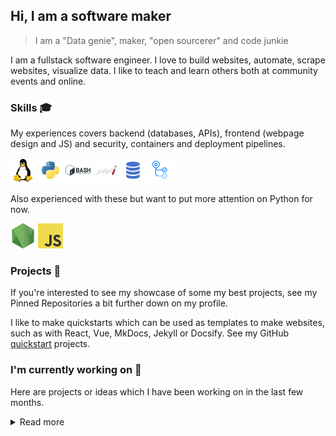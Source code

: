 ## Hi, I am a software maker
> I am a "Data genie", maker, "open sourcerer" and code junkie

I am a fullstack software engineer. I love to build websites, automate, scrape websites, visualize data. I like to teach and learn others both at community events and online.

### Skills 🎓

My experiences covers backend (databases, APIs), frontend (webpage design and JS) and security, containers and deployment pipelines.

<!-- 
     Find more icons here! https://github.com/github/explore/tree/master/topics 
     TODO generate this using code
     TODO use badges with icons
-->

<img src="https://raw.githubusercontent.com/github/explore/master/topics/linux/linux.png"
     alt="shell icon"
     title="Linux"
     width="40" height="40" />
<img src="https://raw.githubusercontent.com/github/explore/master/topics/python/python.png"
     alt="python icon"
     title="Python"
     width="40" height="40" />
<img src="https://raw.githubusercontent.com/github/explore/master/topics/bash/bash.png"
     alt="bash icon"
     title="Bash - shell scripting"
     width="40" height="40" />
<img src="https://raw.githubusercontent.com/github/explore/master/topics/jekyll/jekyll.png"
     alt="jekyll icon"
     title="Jekyll - static site generator"
     width="40" height="40" />
<img src="https://raw.githubusercontent.com/github/explore/master/topics/sql/sql.png"
     alt="sql icon"
     title="SQL"
     width="40" height="40" />
<img src="https://raw.githubusercontent.com/github/explore/master/topics/actions/actions.png"
     alt="actions icon"
     title="GH Actions"
     width="40" height="40" />

Also experienced with these but want to put more attention on Python for now.

<img src="https://raw.githubusercontent.com/github/explore/master/topics/nodejs/nodejs.png"
     alt="node icon"
     title="Node.js"
     width="40" height="40" />
<img src="https://raw.githubusercontent.com/github/explore/master/topics/javascript/javascript.png"
     alt="javascript icon"
     title="JavaScript"
     width="40" height="40" />

### Projects 💼

If you're interested to see my showcase of some my best projects, see my Pinned Repositories a bit further down on my profile.

I like to make quickstarts which can be used as templates to make websites, such as with React, Vue, MkDocs, Jekyll or Docsify. See my GitHub [quickstart](https://github.com/MichaelCurrin?tab=repositories&q=quickstart&type=&language=) projects.

### I'm currently working on 🔭 

Here are projects or ideas which I have been working on in the last few months.

<details>
<summary>Read more</summary>
     
- Revising my [Dev Cheatsheets](https://github.com/MichaelCurrin/dev-cheatsheets/) and [Code Cookbook](https://github.com/MichaelCurrin/code-cookbook)
- Writing more and better blog posts
- Improving my [Badge generator](https://github.com/MichaelCurrin/badge-generator) project without overengineering - React or Jekyll might be overkill and need a lot of refactoring before it is useful but Moustache templating and a bit of duplication of code working well.
- Icons
     - How can I use this in my website projects? As external source but also I can download the icons I care about as a central reference https://simpleicons.org/ Add it to my cheatsheats - including color for eahc
     - Compare with GH Topic icons which are more detailed. [repo](https://github.com/github/explore/tree/master/topics)
     - Maybe make a generator which can generate both.
- Better Jekyll sites and designing websites
- Make a [Self-updating README](https://simonwillison.net/2020/Jul/10/self-updating-profile-readme/) - based on [github.com/simonw/simonw](https://github.com/simonw/simonw)
- How can I use GitHub projects to manage my projects at a high-level or just bookmark repos and gists there? Rather than maintaing a list.

</summary>

### Blogs 📜 

<ul>
<li>
<a href="https://dev.to/michaelcurrin">
    <img src="https://d2fltix0v2e0sb.cloudfront.net/dev-badge.svg" alt="Mike's DEV Profile" height="30" width="30">@michaelcurrin 
</a>
</li>

<li>

[![Coding blog GH Pages](https://img.shields.io/static/v1?label=GH%20Pages&message=MichaelCurrin.github.io/coding-blog/&color=green)](https://michaelcurrin.github.io/coding-blog/)

</li>
</ul>

### I’m currently learning 🌱

I don't have a focus - I switch between them depending on what I want to build or what articles I find.

<img src="https://raw.githubusercontent.com/github/explore/master/topics/go/go.png"
     alt="go icon"
     title="Go"
     width="40" height="40" />
<img src="https://raw.githubusercontent.com/github/explore/master/topics/terraform/terraform.png"
     alt="terraform icon"
     title="Terraform"
     width="40" height="40" />  
   
<!--
<img src="https://raw.githubusercontent.com/github/explore/master/topics/typescript/typescript.png"
     alt="go icon"
     title="TypeScript"
     width="40" height="40" />
<img src="https://raw.githubusercontent.com/github/explore/master/topics/vue/vue.png"
     alt="vue icon"
     title="Vue"
     width="40" height="40" />
<img src="https://raw.githubusercontent.com/github/explore/master/topics/react/react.png"
     alt="react icon"
     title="React"
     width="40" height="40" />
-->
     
### My repo contributions

[![GitHub Readme Stats](https://github-readme-stats.vercel.app/api?username=MichaelCurrin&show_icons=true)](https://github.com/anuraghazra/github-readme-stats)

### My gists

https://michaelcurrin.github.io/gist-viewer/


### What is this README profile thing? 🤔

<details>
<summary>Read more</summary>
     
This section is about this very page you are looking at.

Around July 2020, GitHub made this a public feature. Create a repo named after your username (matching case exactly) and create a `README.md` file in it. Then go to your GitHub profile and you'll see your README appear there ✨.

- [MichaelCurrin/MichaelCurrin](https://github.com/MichaelCurrin/MichaelCurrin/) repo where this README lives
- GitHub topic: [profile-readme](https://github.com/topics/profile-readme)
- Tutorial: [How To Create A GitHub Profile README](https://www.aboutmonica.com/blog/how-to-create-a-github-profile-readme)

</details>

<!--
**MichaelCurrin/MichaelCurrin** is a ✨ _special_ ✨ repository because its `README.md` (this file) appears on your GitHub profile.

Here are some ideas to get you started:

- 👯 I’m looking to collaborate on ...
- 🤔 I’m looking for help with ...
- 💬 Ask me about ...
- 📫 How to reach me: ...
- ⚡ Fun fact: ...
-->
